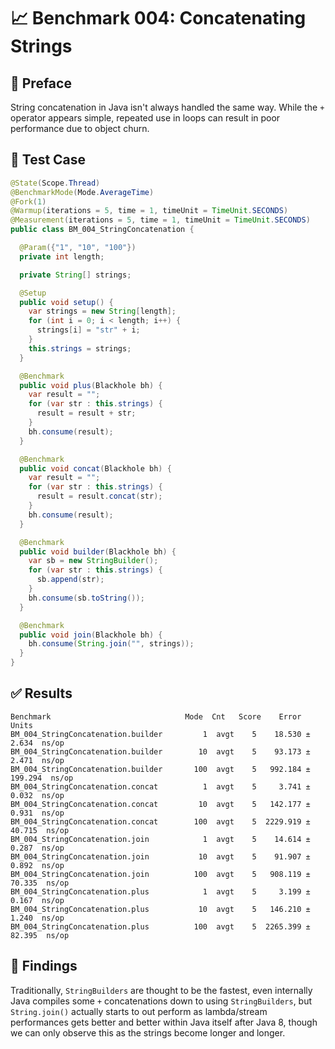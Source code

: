 # 📈 Benchmark 004: Concatenating Strings

## 📘 Preface

String concatenation in Java isn't always handled the same way. While the `+` operator appears simple, repeated use in loops can result in poor performance due to object churn.

## 🔬 Test Case

```java
@State(Scope.Thread)
@BenchmarkMode(Mode.AverageTime)
@Fork(1)
@Warmup(iterations = 5, time = 1, timeUnit = TimeUnit.SECONDS)
@Measurement(iterations = 5, time = 1, timeUnit = TimeUnit.SECONDS)
public class BM_004_StringConcatenation {

  @Param({"1", "10", "100"})
  private int length;

  private String[] strings;

  @Setup
  public void setup() {
    var strings = new String[length];
    for (int i = 0; i < length; i++) {
      strings[i] = "str" + i;
    }
    this.strings = strings;
  }

  @Benchmark
  public void plus(Blackhole bh) {
    var result = "";
    for (var str : this.strings) {
      result = result + str;
    }
    bh.consume(result);
  }

  @Benchmark
  public void concat(Blackhole bh) {
    var result = "";
    for (var str : this.strings) {
      result = result.concat(str);
    }
    bh.consume(result);
  }

  @Benchmark
  public void builder(Blackhole bh) {
    var sb = new StringBuilder();
    for (var str : this.strings) {
      sb.append(str);
    }
    bh.consume(sb.toString());
  }

  @Benchmark
  public void join(Blackhole bh) {
    bh.consume(String.join("", strings));
  }
}
```

## ✅ Results

```
Benchmark                              Mode  Cnt   Score    Error  Units
BM_004_StringConcatenation.builder         1  avgt    5    18.530 ±   2.634  ns/op
BM_004_StringConcatenation.builder        10  avgt    5    93.173 ±   2.471  ns/op
BM_004_StringConcatenation.builder       100  avgt    5   992.184 ± 199.294  ns/op
BM_004_StringConcatenation.concat          1  avgt    5     3.741 ±   0.032  ns/op
BM_004_StringConcatenation.concat         10  avgt    5   142.177 ±   0.931  ns/op
BM_004_StringConcatenation.concat        100  avgt    5  2229.919 ±  40.715  ns/op
BM_004_StringConcatenation.join            1  avgt    5    14.614 ±   0.287  ns/op
BM_004_StringConcatenation.join           10  avgt    5    91.907 ±   0.892  ns/op
BM_004_StringConcatenation.join          100  avgt    5   908.119 ±  70.335  ns/op
BM_004_StringConcatenation.plus            1  avgt    5     3.199 ±   0.167  ns/op
BM_004_StringConcatenation.plus           10  avgt    5   146.210 ±   1.240  ns/op
BM_004_StringConcatenation.plus          100  avgt    5  2265.399 ±  82.395  ns/op
```

## 🔎 Findings

Traditionally, `StringBuilders` are thought to be the fastest, even internally Java compiles some `+` concatenations down to using `StringBuilders`, but `String.join()` actually starts to out perform as lambda/stream performances gets better and better within Java itself after Java 8, though we can only observe this as the strings become longer and longer.
